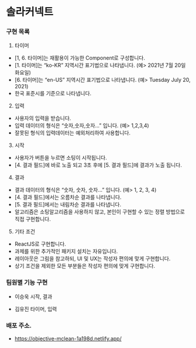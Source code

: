 # 솔라커넥트

### 구현 목록

1. 타이머

- [1, 6. 타이머]는 재활용이 가능한 Component로 구성합니다.
- [1. 타이머]는 “ko-KR” 지역시간 표기법으로 나타냅니다. (예> 2021년 7월 20일 화요일)
- [6. 타이머]는 “en-US” 지역시간 표기법으로 나타냅니다. (예> Tuesday July 20, 2021)
- 한국 표준시를 기준으로 나타냅니다.

2. 입력

- 사용자의 입력을 받습니다.
- 입력 데이터의 형식은 “숫자,숫자,숫자…” 입니다. (예> 1,2,3,4)
- 잘못된 형식의 입력데이터는 예외처리하여 사용합니다.

3. 시작

- 사용자가 버튼을 누르면 소팅이 시작됩니다.
- [4. 결과 필드]에 바로 노출 되고 3초 후에 [5. 결과 필드]에 결과가 노출 됩니다.

4. 결과

- 결과 데이터의 형식은 “숫자, 숫자, 숫자…” 입니다. (예> 1, 2, 3, 4)
- [4. 결과 필드]에서는 오름차순 결과를 나타냅니다.
- [5. 결과 필드]에서는 내림차순 결과를 나타냅니다.
- 알고리즘은 소팅알고리즘을 사용하지 않고, 본인이 구현할 수 있는 정렬 방법으로 직접 구현합니다.

5. 기타 조건

- ReactJS로 구현합니다.
- 과제를 위한 추가적인 패키지 설치는 자유입니다.
- 레이아웃은 그림을 참고하되, UI 및 UX는 작성자 편의에 맞게 구현합니다.
- 상기 조건을 제외한 모든 부분들은 작성자 편의에 맞게 구현합니다.

### 팀원별 기능 구현

- 이승욱
  시작, 결과

- 김유진
  타이머, 입력

### 배포 주소.

- https://objective-mclean-1a198d.netlify.app/
